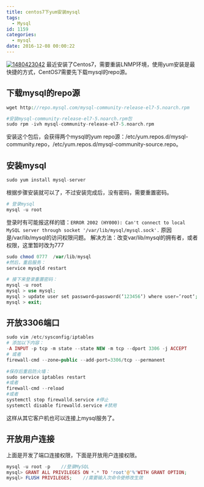 ```yaml
---
title: centos7下yum安装mysql
tags:
  - Mysql
id: 1159
categories:
  - mysql
date: 2016-12-08 00:00:22
---
```


[![1480423042](/images/2016/12/1480423042.jpg)](/images/2016/12/1480423042.jpg)
最近安装了Centos7，需要重装LNMP环境，使用yum安装是最快捷的方式，CentOS7需要先下载mysql的repo源。

## 下载mysql的repo源

```php
wget http://repo.mysql.com/mysql-community-release-el7-5.noarch.rpm

#安装mysql-community-release-el7-5.noarch.rpm包
sudo rpm -ivh mysql-community-release-el7-5.noarch.rpm
```
安装这个包后，会获得两个mysql的yum repo源：/etc/yum.repos.d/mysql-community.repo，/etc/yum.repos.d/mysql-community-source.repo。

## 安装mysql

```php
sudo yum install mysql-server
```
根据步骤安装就可以了，不过安装完成后，没有密码，需要重置密码。

```php
# 登录mysql
mysql -u root
```

登录时有可能报这样的错：`ERROR 2002 (HY000): Can't connect to local MySQL server through socket '/var/lib/mysql/mysql.sock'.`
原因是/var/lib/mysql的访问权限问题。
解决方法：改变var/lib/mysql的拥有者，或者权限，这里暂时改为777
```php
sudo chmod 0777  /var/lib/mysql
#然后，重启服务：
service mysqld restart
 
# 接下来登录重置密码：
mysql -u root
mysql > use mysql;
mysql > update user set password=password(‘123456‘) where user=‘root‘;
mysql > exit;
```

## 开放3306端口

```php
sudo vim /etc/sysconfig/iptables
# 添加以下内容：
-A INPUT -p tcp -m state --state NEW -m tcp --dport 3306 -j ACCEPT
# 或者
firewall-cmd --zone=public --add-port=3306/tcp --permanent
 
#保存后重启防火墙：
sudo service iptables restart
#或者
firewall-cmd --reload
#或者
systemctl stop firewalld.service #停止
systemctl disable firewalld.service #禁用
```

这样从其它客户机也可以连接上mysql服务了。

## 开放用户连接

上面是开发了端口连接权限，下面是开放用户连接权限。
```php
mysql -u root -p    //登录MySQL 
mysql> GRANT ALL PRIVILEGES ON *.* TO 'root'@'%'WITH GRANT OPTION;     //任何远程主机都可以访问数据库 
mysql> FLUSH PRIVILEGES;    //需要输入次命令使修改生效
```